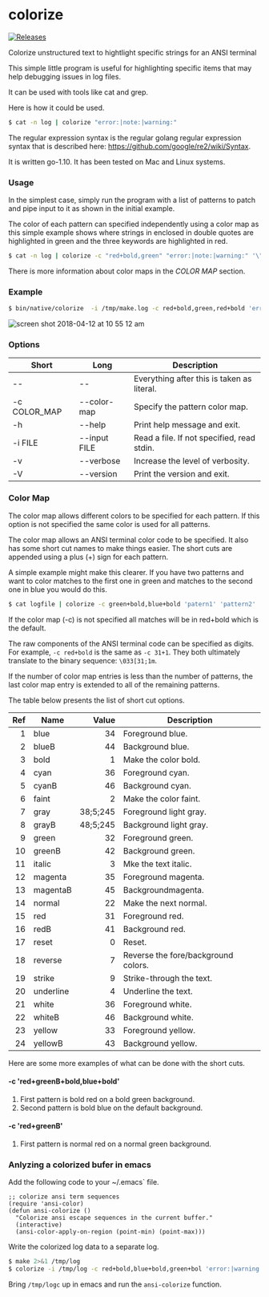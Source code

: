 # colorize
[![Releases](https://img.shields.io/github/release/jlinoff/colorize.svg?style=flat)](https://github.com/jlinoff/colorize/releases)

Colorize unstructured text to hightlight specific strings for an ANSI terminal

This simple little program is useful for highlighting specific items
that may help debugging issues in log files.

It can be used with tools like cat and grep.

Here is how it could be used.

```bash
$ cat -n log | colorize "error:|note:|warning:"
```

The regular expression syntax is the regular golang regular
expression syntax that is described here:
https://github.com/google/re2/wiki/Syntax.

It is written go-1.10. It has been tested on Mac and Linux systems.

### Usage
In the simplest case, simply run the program with a list of patterns to
patch and pipe input to it as shown in the initial example.

The color of each pattern can specified independently using a color
map as this simple example shows where strings in enclosed in double
quotes are highlighted in green and the three keywords are highlighted
in red.

```bash
$ cat -n log | colorize -c "red+bold,green" "error:|note:|warning:" '\"[^\"]*\"'
```

There is more information about color maps in the *COLOR MAP* section.

### Example
```bash
$ bin/native/colorize  -i /tmp/make.log -c red+bold,green,red+bold 'error:.*$|note:.*$|warning:.*$' "'[^']*'" '^.*errors generated'
```
![screen shot 2018-04-12 at 10 55 12 am](https://user-images.githubusercontent.com/2991242/38695130-3c57fce8-3e40-11e8-9c6f-048f8e338df6.png)

### Options

| Short | Long | Description |
| ----- | ---- | ----------- |
| -- | -- | Everything after this is taken as literal. |
| -c COLOR_MAP | --color-map | Specify the pattern color map. |
| -h | --help | Print help message and exit. |
| -i FILE | --input FILE | Read a file. If not specified, read stdin. |
| -v | --verbose | Increase the level of verbosity. |
| -V | --version | Print the version and exit. |

### Color Map
The color map allows different colors to be specified for each
pattern. If this option is not specified the same color is used for
all patterns.

The color map allows an ANSI terminal color code to be specified.
It also has some short cut names to make things easier. The short
cuts are appended using a plus (+) sign for each pattern.

A simple example might make this clearer. If you have two patterns
and want to color matches to the first one in green and matches to
the second one in blue you would do this.

```bash
$ cat logfile | colorize -c green+bold,blue+bold 'patern1' 'pattern2'
```

If the color map (-c) is not specified all matches will be in red+bold
which is the default.

The raw components of the ANSI terminal code can be specified as digits.
For example, `-c red+bold` is the same as `-c 31+1`. They both ultimately
translate to the binary sequence: `\033[31;1m`.

If the number of color map entries is less than the number of
patterns, the last color map entry is extended to all of the
remaining patterns.

The table below presents the list of short cut options.

| Ref  |  Name         | Value     | Description          |
| ---: | ------------- | --------: | -------------------- |
|    1 |  blue         |       34  | Foreground blue. |
|    2 |  blueB        |       44  | Background blue. |
|    3 |  bold         |        1  | Make the color bold. |
|    4 |  cyan         |       36  | Foreground cyan. |
|    5 |  cyanB        |       46  | Background cyan. |
|    6 |  faint        |        2  | Make the color faint. |
|    7 |  gray         | 38;5;245  | Foreground light gray. |
|    8 |  grayB        | 48;5;245  | Background light gray. |
|    9 |  green        |       32  | Foreground green. |
|   10 |  greenB       |       42  | Background green. |
|   11 |  italic       |        3  | Mke the text italic. |
|   12 |  magenta      |       35  | Foreground magenta. |
|   13 |  magentaB     |       45  | Backgroundmagenta. |
|   14 |  normal       |       22  | Make the next normal. |
|   15 |  red          |       31  | Foreground red. |
|   16 |  redB         |       41  | Background red. |
|   17 |  reset        |        0  | Reset. |
|   18 |  reverse      |        7  | Reverse the fore/background colors. |
|   19 |  strike       |        9  | Strike-through the text. |
|   20 |  underline    |        4  | Underline the text. |
|   21 |  white        |       36  | Foreground white. |
|   22 |  whiteB       |       46  | Background white. |
|   23 |  yellow       |       33  | Foreground yellow. |
|   24 |  yellowB      |       43  | Background yellow. |

Here are some more examples of what can be done with the short cuts.

#### -c 'red+greenB+bold,blue+bold'
1. First pattern is bold red on a bold green background.
2. Second pattern is bold blue on the default background.

#### -c 'red+greenB'
1. First pattern is normal red on a normal green background.

### Anlyzing a colorized bufer in emacs
Add the following code to your ~/.emacs` file.
```
;; colorize ansi term sequences
(require 'ansi-color)
(defun ansi-colorize ()
  "Colorize ansi escape sequences in the current buffer."
  (interactive)
  (ansi-color-apply-on-region (point-min) (point-max)))
```

Write the colorized log data to a separate log.
```bash
$ make 2>&1 /tmp/log
$ colorize -i /tmp/log -c red+bold,blue+bold,green+bol 'error:|warning:' 'note:' "'[^']*'" > /tmp/logc
```

Bring `/tmp/logc` up in emacs and run the `ansi-colorize` function.
